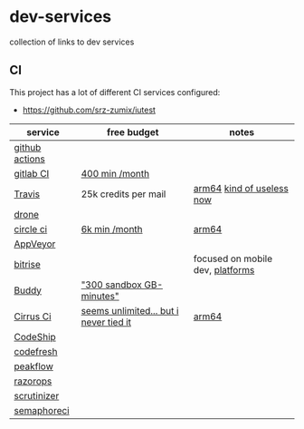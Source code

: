 # dev-services
collection of links to dev services

## CI

This project has a lot of different CI services configured:

* https://github.com/srz-zumix/iutest


| service | free budget | notes |
|---------|-------------|-------|
| [github actions](https://github.com/features/actions) |||
| [gitlab CI](https://about.gitlab.com/features/continuous-integration/) |[400 min /month](https://about.gitlab.com/pricing/)||
| [Travis](https://docs.travis-ci.com/user/billing-overview/#free-trial-plan) | 25k credits per mail | [arm64](https://docs.travis-ci.com/user/multi-cpu-architectures/#multi-cpu-availability) [kind of useless](https://news.ycombinator.com/item?id=25338983) [now](https://travis-ci.community/t/oss-only-credits-request-processing-time-estimate/10446/12) |
| [drone](https://www.drone.io/) | | |
| [circle ci](https://circleci.com/resources/) | [6k min /month](https://circleci.com/pricing/) | [arm64](https://circleci.com/docs/using-arm) |
| [AppVeyor](https://ci.appveyor.com) |||
| [bitrise](https://bitrise.io/) | |focused on mobile dev, [platforms](https://github.com/bitrise-io/bitrise.io/tree/master/system_reports)|
| [Buddy](https://buddy.works/) | ["300 sandbox GB-minutes"](https://buddy.works/pricing) ||
| [Cirrus Ci](https://cirrus-ci.com/) | [seems unlimited... but i never tied it](https://cirrus-ci.org/faq/#are-there-any-limits) | [arm64](https://cirrus-ci.org/guide/supported-computing-services/#compute-engine) |
| [CodeShip](https://app.codeship.com/) |||
| [codefresh](https://codefresh.io) |||
| [peakflow](https://www.peakflow.io/en) |||
| [razorops](https://razorops.com/) |||
| [scrutinizer](https://scrutinizer-ci.com/) |||
| [semaphoreci](https://semaphoreci.com/) |||


